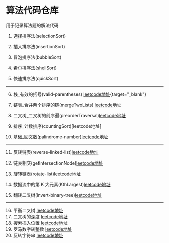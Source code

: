 # 算法代码仓库

  用于记录算法题的解法代码

1. 选择排序法(selectionSort)

2. 插入排序法(insertionSort)

3. 冒泡排序法(bubbleSort)
 
4. 希尔排序法(shellSort)
 
5. 快速排序法(quickSort)

<hr>

6. 栈_有效的括号(valid-parentheses) [leetcode地址](https://leetcode-cn.com/problems/valid-parentheses/){target="_blank"}

7. 链表_合并两个排序的链(mergeTwoLists) [leetcode地址](https://leetcode-cn.com/problems/he-bing-liang-ge-pai-xu-de-lian-biao-lcof/)

8. 二叉树_二叉树的前序遍(preorderTraversal)[leetcode地址](https://leetcode-cn.com/problems/binary-tree-preorder-traversal/)

9. 排序_计数排序(countingSort)[leetcode地址]

10. 基础_回文数(palindrome-number)[leetcode地址](https://leetcode-cn.com/problems/palindrome-number/)

<hr>

11. 反转链表(reverse-linked-list)[leetcode地址](https://leetcode-cn.com/problems/UHnkqh/)

12. 链表相交(getIntersectionNode)[leetcode地址](https://leetcode-cn.com/problems/intersection-of-two-linked-lists-lcci/)

13. 旋转链表(rotate-list)[leetcode地址](https://leetcode-cn.com/problems/rotate-list/)

14. 数据流中的第 K 大元素(KthLargest)[leetcode地址](https://leetcode-cn.com/problems/invert-binary-tree/)

15. 翻转二叉树(invert-binary-tree)[leetcode地址](https://leetcode-cn.com/problems/invert-binary-tree/)

<hr>

16. 平衡二叉树 [leetcode地址](https://leetcode-cn.com/problems/balanced-binary-tree)
17. 二叉树的深度 [leetcode地址](https://leetcode-cn.com/problems/er-cha-shu-de-shen-du-lcof)
18. 搜索插入位置 [leetcode地址](https://leetcode-cn.com/problems/search-insert-position/)
19. 罗马数字转整数 [leetcode地址](https://leetcode-cn.com/problems/roman-to-integer)
20. 反转字符串 [leetcode地址](https://leetcode-cn.com/problems/reverse-string/)




